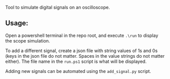 Tool to simulate digital signals on an oscilloscope.

## Usage: 

Open a powershell terminal in the repo root, and execute ```.\run``` to display the scope simulation.

To add a different signal, create a json file with string values of 1s and 0s (keys in the json file do not matter. Spaces in the value strings do not matter either). The file name in the ```run.ps1``` script is what will be displayed.

Adding new signals can be automated using the ```add_signal.py``` script.